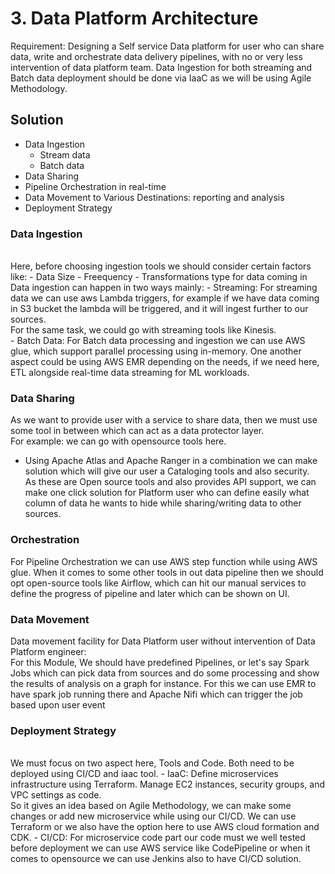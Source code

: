 # 3. Data Platform Architecture

Requirement:
Designing a Self service Data platform for user who can share data, write and
orchestrate data delivery pipelines, with no or very less intervention of data platform team.
Data Ingestion for both streaming and Batch data deployment should be done via IaaC as we will be using Agile Methodology.

## Solution
- Data Ingestion
  - Stream data 
  - Batch data
- Data Sharing
- Pipeline Orchestration in real-time
- Data Movement to Various Destinations: reporting and analysis
- Deployment Strategy<br>
### Data Ingestion
<br>
Here, before choosing ingestion tools we should consider certain factors like:
- Data Size
- Freequency 
- Transformations type for data coming in
<br>Data ingestion can happen in two ways mainly:
- Streaming: For streaming data we can use aws Lambda triggers, for example if we have data coming in S3 bucket
the lambda will be triggered, and it will ingest further to our sources. <br>
For the same task, we could go with streaming tools like Kinesis. <br>
- Batch Data: For Batch data processing and ingestion we can use AWS glue, which support parallel 
processing using in-memory. One another aspect could be using AWS EMR depending on the needs, if we need 
here, ETL alongside real-time data streaming for ML workloads.

### Data Sharing
As we want to provide user with a service to share data, then we must use some tool in between which 
can act as a data protector layer.<br>
For example: we can go with opensource tools here.
- Using Apache Atlas and Apache Ranger in a combination we can make solution which will give our user
a Cataloging tools and also security.<br>
As these are Open source tools and also provides API support, we can make one click solution for Platform user
who can define easily what column of data he wants to hide while sharing/writing data to other sources. 

### Orchestration
For Pipeline Orchestration we can use AWS step function while using AWS glue.
When it comes to some other tools in out data pipeline then we should opt open-source tools like
Airflow, which can hit our manual services to define the progress of pipeline and later which can be shown 
on UI.

### Data Movement 
Data movement facility for Data Platform user without intervention of Data Platform engineer:<br>
For this Module, We should have predefined Pipelines, or let's say Spark Jobs which can 
pick data from sources and do some processing and show the results of analysis on a graph for instance.
For this we can use EMR to have spark job running there and Apache Nifi which can trigger the job
based upon user event 

### Deployment Strategy 
<br>
We must focus on two aspect here, Tools and Code. Both need to be deployed using CI/CD and iaac tool.
- IaaC: Define microservices infrastructure using Terraform. Manage EC2 instances, security groups, and VPC settings as code.
<br> So it gives an idea based on Agile Methodology, we can make some changes or add new
microservice while using our CI/CD. We can use Terraform or we also have the option here to use 
AWS cloud formation and CDK.
- CI/CD: For microservice code part our code must we well tested before deployment we can use AWS service like 
CodePipeline or when it comes to opensource we can use Jenkins also to have CI/CD solution. 
